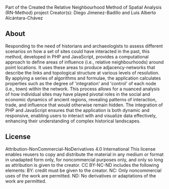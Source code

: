 Part of the Created the Relative Neighbourhood Method of Spatial Analysis (RN-Method) project
Creator(s): Diego Jimenez-Badillo and Luis Alberto Alcántara-Chávez

## About

Responding to the need of historians and archaeologists to assess different scenarios on how a set of sites could have interacted in the past, this method, developed in PHP and JavaScript, provides a computational approach to define areas of influence (i.e., relative neighbourhoods) around point locations. It uses these areas to produce adjacency-networks that describe the links and topological structure at various levels of resolution. By applying a series of algorithms and formulae, the application calculates properties such as the degree of 'integration' and 'control' of each node (i.e., town) within the network. This process allows for a nuanced analysis of how individual sites may have played pivotal roles in the social and economic dynamics of ancient regions, revealing patterns of interaction, trade, and influence that would otherwise remain hidden. The integration of PHP and JavaScript ensures that the application is both dynamic and responsive, enabling users to interact with and visualize data effectively, enhancing their understanding of complex historical landscapes.

## License

Attribution-NonCommercial-NoDerivatives 4.0 International
This license enables reusers to copy and distribute the material in any medium or format in unadapted form only, for noncommercial purposes only, and only so long as attribution is given to the creator. CC BY-NC-ND includes the following elements:
BY: credit must be given to the creator.
NC: Only noncommercial uses of the work are permitted.
ND: No derivatives or adaptations of the work are permitted.

